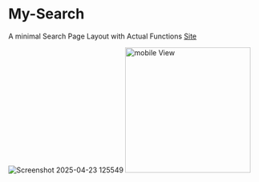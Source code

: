 # My-Search
A minimal Search Page Layout with Actual Functions
    <a href="http://aanas.rf.gd">Site</a>

![Screenshot 2025-04-23 125549](https://github.com/user-attachments/assets/23f554a7-adf1-4756-828e-fcbbf66c0645) 
    <img src="https://github.com/user-attachments/assets/c0c04528-dfde-418d-b2dc-f4b367cccff1" alt="mobile View" height="250px">


